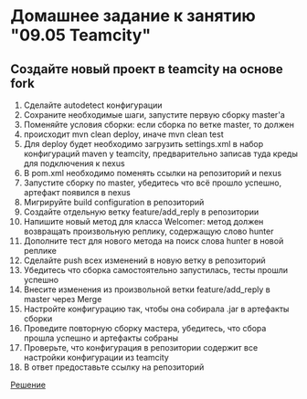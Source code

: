 # Домашнее задание к занятию "09.05 Teamcity"

## Создайте новый проект в teamcity на основе fork
1. Сделайте autodetect конфигурации
2. Сохраните необходимые шаги, запустите первую сборку master'a
3. Поменяйте условия сборки: если сборка по ветке master, то должен 
4. происходит mvn clean deploy, иначе mvn clean test
5. Для deploy будет необходимо загрузить settings.xml в набор конфигураций maven у teamcity, предварительно записав туда креды для подключения к nexus
6. В pom.xml необходимо поменять ссылки на репозиторий и nexus
7. Запустите сборку по master, убедитесь что всё прошло успешно, артефакт появился в nexus
8. Мигрируйте build configuration в репозиторий
9. Создайте отдельную ветку feature/add_reply в репозитории
10. Напишите новый метод для класса Welcomer: метод должен возвращать произвольную реплику, содержащую слово hunter
11. Дополните тест для нового метода на поиск слова hunter в новой реплике
12. Сделайте push всех изменений в новую ветку в репозиторий
13. Убедитесь что сборка самостоятельно запустилась, тесты прошли успешно
14. Внесите изменения из произвольной ветки feature/add_reply в master через Merge
15. Настройте конфигурацию так, чтобы она собирала .jar в артефакты сборки
16. Проведите повторную сборку мастера, убедитесь, что сбора прошла успешно и артефакты собраны
17. Проверьте, что конфигурация в репозитории содержит все настройки конфигурации из teamcity
18. В ответ предоставьте ссылку на репозиторий

[Решение](https://github.com/zMaAlz/example-teamcity)
